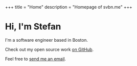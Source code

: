 +++
title = "Home"
description = "Homepage of svbn.me"
+++
# Hi, I'm Stefan

I'm a software engineer based in Boston.

Check out my open source work [on GitHub](https://github.com/svanburen).

Feel free to [send me an email](mailto:vanburenstefan@gmail.com).
